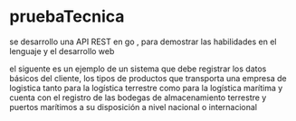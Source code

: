 # pruebaTecnica

se desarrollo una API REST en go , para demostrar las habilidades en el lenguaje y el desarrollo web 

el siguente es un ejemplo de un sistema que debe registrar los datos básicos del cliente, los tipos de productos que transporta una empresa de logistica tanto para la logística terrestre como para la logística marítima y cuenta con el registro de las bodegas de almacenamiento terrestre y puertos marítimos a su disposición a nivel nacional o internacional
